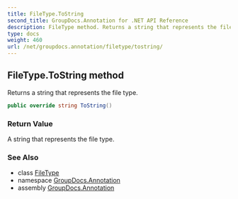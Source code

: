 ```yaml
---
title: FileType.ToString
second_title: GroupDocs.Annotation for .NET API Reference
description: FileType method. Returns a string that represents the file type
type: docs
weight: 460
url: /net/groupdocs.annotation/filetype/tostring/
---
```

## FileType.ToString method

Returns a string that represents the file type.

```csharp
public override string ToString()
```

### Return Value

A string that represents the file type.

### See Also

* class [FileType](../)
* namespace [GroupDocs.Annotation](../../filetype/)
* assembly [GroupDocs.Annotation](../../../)


